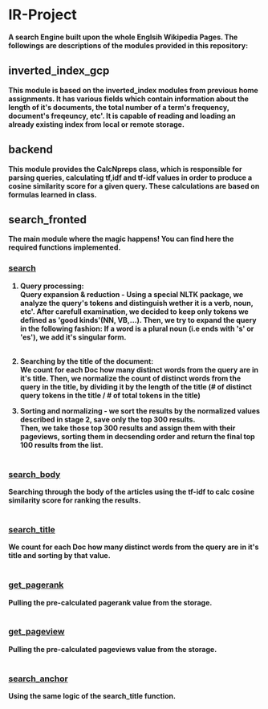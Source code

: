 # <b> IR-Project <b>
A search Engine built upon the whole Englsih Wikipedia Pages.
The followings are descriptions of the modules provided in this repository:

## <b>inverted_index_gcp<b>
This module is based on the inverted_index modules from previous home assignments.
It has various fields which contain information about the length of it's documents, the total number of a term's frequency,
document's freqeuncy, etc'.
It is capable of reading and loading an already existing index from local or remote storage. 

## <b>backend<b>
This module provides the <b>CalcNpreps<b> class, which is responsible for parsing queries,
calculating tf,idf and tf-idf values in order to produce a cosine similarity score for a given query.
These calculations are based on formulas learned in class.

## <b>search_fronted<b>
The main module where the magic happens! You can find here the required functions implemented.

### <ins><b>search<b><ins>
1. Query processing: <br />
Query expansion & reduction - Using a special NLTK package, we analyze the query's tokens and distinguish wether it is a verb, noun, etc'.
After carefull examination, we decided to keep only tokens we defined as 'good kinds'(NN, VB,...).
Then, we try to expand the query in the following fashion: If a word is a plural noun (i.e ends with 's' or 'es'), we add it's singular form.<br /> <br />

2. Searching by the title of the document:<br />
We count for each Doc how many distinct words from the query are in it's title. Then, we normalize the count of distinct words from the query in the title, by dividing it by the length of the title
(# of distinct query tokens in the title / # of total tokens in the title)<br />

3. Sorting and normalizing - we sort the results by the normalized values described in stage 2, save only the top 300 results.<br />
Then, we take those top 300 results and assign them with their pageviews, sorting them in decsending order and return the final top 100 results from the list.<br /> <br />

### <ins><b>search_body<b><ins> <br />
Searching  through the body of the articles using the tf-idf to calc cosine similarity score for ranking the results.<br /> <br />

### <ins><b>search_title<b><ins> <br />
We count for each Doc how many distinct words from the query are in it's title and sorting by that value. <br /> <br />

### <ins><b>get_pagerank<b><ins> <br />
Pulling the pre-calculated pagerank value from the storage. <br /> <br />

### <ins><b>get_pageview<b><ins> <br />
Pulling the pre-calculated pageviews value from the storage. <br /> <br />

### <ins><b>search_anchor<b><ins> <br />
Using the same logic of the search_title function.



